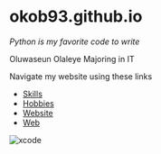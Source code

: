 # okob93.github.io

*Python is my favorite code to write*


Oluwaseun Olaleye
Majoring in IT

Navigate my website using these links

* [Skills](./skills.html)
* [Hobbies](./hobbie.html)
* [Website](./website.html)
* [Web](./web.html)

![xcode](https://user-images.githubusercontent.com/89647690/145660978-8328bcd0-afc1-4a92-bf1e-8b51e026bf76.png)
